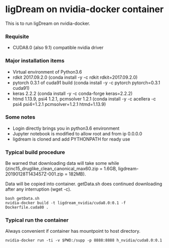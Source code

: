 # ligDream on nvidia-docker container

This is to run ligDream on nvidia-docker.

### Requisite

- CUDA8.0 (also 9.1) compatible nvidia driver

### Major installation items

- Virtual environment of Python3.6
- rdkit 2017.09.2.0 (conda install -y -c rdkit rdkit=2017.09.2.0)
- pytorch 0.3.1 of cuda91 build (conda install -y -c pytorch pytorch=0.3.1 cuda91)
- keras 2.2.2 (conda install -y -c conda-forge keras=2.2.2)
- htmd 1.13.9, psi4 1.2.1, pcmsolver 1.2.1 (conda install -y -c acellera -c psi4 psi4=1.2.1 pcmsolver=1.2.1 htmd=1.13.9)

### Some notes

- Login directly brings you in python3.6 environment
- Jupyter notebook is modified to allow root and from ip 0.0.0.0
- ligdream is cloned and add PYTHONPATH for ready use

### Typical build procedure

Be warned that downloading data will take some while (zinc15_druglike_clean_canonical_max60.zip = 1.6GB, ligdream-20190128T143457Z-001.zip = 182MB).

Data will be copied into container. getData.sh does continued downloading after any interruption (wget -c).

```
bash getData.sh
nvidia-docker build -t ligdream_nvidia/cuda8.0:0.1 -f Dockerfile.cuda80 .
```

### Typical run the container

Always convenient if container has mountpoint to host directory.

```
nvidia-docker run -ti -v $PWD:/supp -p 8888:8888 h_nvidia/cuda8.0:0.1
```
